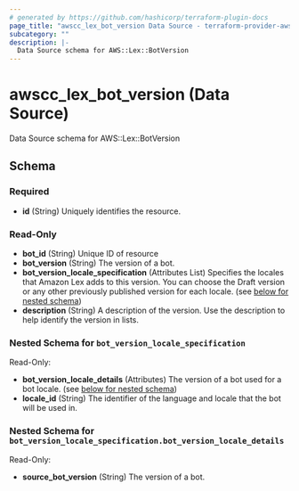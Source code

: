 ```yaml
---
# generated by https://github.com/hashicorp/terraform-plugin-docs
page_title: "awscc_lex_bot_version Data Source - terraform-provider-awscc"
subcategory: ""
description: |-
  Data Source schema for AWS::Lex::BotVersion
---
```


# awscc_lex_bot_version (Data Source)

Data Source schema for AWS::Lex::BotVersion



<!-- schema generated by tfplugindocs -->
## Schema

### Required

- **id** (String) Uniquely identifies the resource.

### Read-Only

- **bot_id** (String) Unique ID of resource
- **bot_version** (String) The version of a bot.
- **bot_version_locale_specification** (Attributes List) Specifies the locales that Amazon Lex adds to this version. You can choose the Draft version or any other previously published version for each locale. (see [below for nested schema](#nestedatt--bot_version_locale_specification))
- **description** (String) A description of the version. Use the description to help identify the version in lists.

<a id="nestedatt--bot_version_locale_specification"></a>
### Nested Schema for `bot_version_locale_specification`

Read-Only:

- **bot_version_locale_details** (Attributes) The version of a bot used for a bot locale. (see [below for nested schema](#nestedatt--bot_version_locale_specification--bot_version_locale_details))
- **locale_id** (String) The identifier of the language and locale that the bot will be used in.

<a id="nestedatt--bot_version_locale_specification--bot_version_locale_details"></a>
### Nested Schema for `bot_version_locale_specification.bot_version_locale_details`

Read-Only:

- **source_bot_version** (String) The version of a bot.


